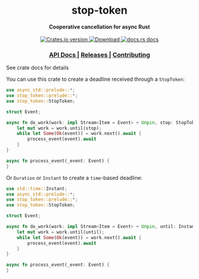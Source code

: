 <h1 align="center">stop-token</h1>
<div align="center">
  <strong>
    Cooperative cancellation for async Rust
  </strong>
</div>

<br />

<div align="center">
  <!-- Crates version -->
  <a href="https://crates.io/crates/stop-token">
    <img src="https://img.shields.io/crates/v/stop-token.svg?style=flat-square"
    alt="Crates.io version" />
  </a>
  <!-- Downloads -->
  <a href="https://crates.io/crates/stop-token">
    <img src="https://img.shields.io/crates/d/stop-token.svg?style=flat-square"
      alt="Download" />
  </a>
  <!-- docs.rs docs -->
  <a href="https://docs.rs/stop-token">
    <img src="https://img.shields.io/badge/docs-latest-blue.svg?style=flat-square"
      alt="docs.rs docs" />
  </a>
</div>

<div align="center">
  <h3>
    <a href="https://docs.rs/stop-token">
      API Docs
    </a>
    <span> | </span>
    <a href="https://github.com/async-rs/stop-token/releases">
      Releases
    </a>
    <span> | </span>
    <a href="https://github.com/async-rs/stop-token/blob/master.github/CONTRIBUTING.md">
      Contributing
    </a>
  </h3>
</div>

See crate docs for details

You can use this crate to create a deadline received through a `StopToken`:

```rust
use async_std::prelude::*;
use stop_token::prelude::*;
use stop_token::StopToken;

struct Event;

async fn do_work(work: impl Stream<Item = Event> + Unpin, stop: StopToken) {
    let mut work = work.until(stop);
    while let Some(Ok(event)) = work.next().await {
        process_event(event).await
    }
}

async fn process_event(_event: Event) {
}
```

Or `Duration` or `Instant` to create a `time`-based deadline:

```rust
use std::time::Instant;
use async_std::prelude::*;
use stop_token::prelude::*;
use stop_token::StopToken;

struct Event;

async fn do_work(work: impl Stream<Item = Event> + Unpin, until: Instant) {
    let mut work = work.until(until);
    while let Some(Ok(event)) = work.next().await {
        process_event(event).await
    }
}

async fn process_event(_event: Event) {
}
```

